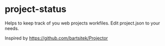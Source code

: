 project-status
==============

Helps to keep track of you web projects workfiles.
Edit project.json to your needs.

Inspired by https://github.com/bartsitek/Projector